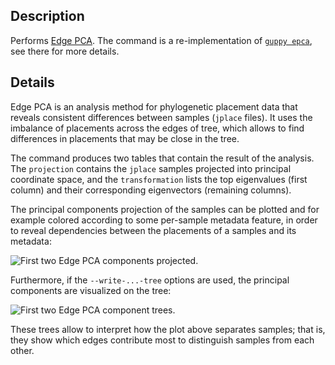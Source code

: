 ## Description

Performs [Edge PCA](http://journals.plos.org/plosone/article?id=10.1371/journal.pone.0056859). The command is a re-implementation of [`guppy epca`](http://matsen.github.io/pplacer/generated_rst/guppy_epca.html), see there for more details.

## Details

Edge PCA is an analysis method for phylogenetic placement data that reveals consistent differences between samples (`jplace` files). It uses the imbalance of placements across the edges of tree, which allows to find differences in placements that may be close in the tree.

The command produces two tables that contain the result of the analysis. The `projection` contains the `jplace` samples projected into principal coordinate space, and the `transformation` lists the top eigenvalues (first column) and their corresponding eigenvectors (remaining columns).

The principal components projection of the samples can be plotted and for example colored according to some per-sample metadata feature, in order to reveal dependencies between the placements of a samples and its metadata:

![First two Edge PCA components projected.](https://github.com/lczech/gappa/blob/master/doc/png/analyze_edgepca_plot.png?raw=true)

Furthermore, if the `--write-...-tree` options are used, the principal components are visualized on the tree:

![First two Edge PCA component trees.](https://github.com/lczech/gappa/blob/master/doc/png/analyze_edgepca_trees.png?raw=true)

These trees allow to interpret how the plot above separates samples; that is, they show which edges contribute most to distinguish samples from each other.

<!--
## Citation

When using this method, please do not forget to cite

> Matsen FA, Evans SN (2013),
> **"Edge Principal Components and Squash Clustering: Using the Special Structure of Phylogenetic Placement Data for Sample Comparison."**,
> *PLOS ONE 8(3): e56859*, doi:[10.1371/journal.pone.0056859](http://journals.plos.org/plosone/article?id=10.1371/journal.pone.0056859)
-->
